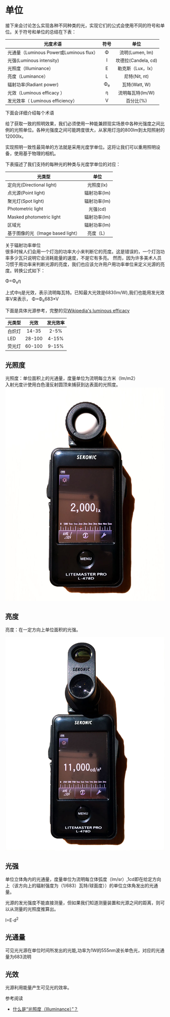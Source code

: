 # 单位

接下来会讨论怎么实现各种不同种类的光，实现它们的公式会使用不同的符号和单位。关于符号和单位的总结在下表：

光度术语 | 符号 | 单位
---|:--:|:--:
光通量（Luminous Power或Luminous flux） | Φ | 流明(Lumen, lm)
光强(Luminous intensity) | I | 坎德拉(Candela, cd)
光照度（Illuminance）| E | 勒克斯（Lux，lx）
亮度（Luminance） | L | 尼特(Nit, nt)
辐射功率(Radiant power) | Φ<sub>e</sub> | 瓦特(Watt, W)
光效（Luminous efficacy	）| η | 流明每瓦特(lm/W)
发光效率（ Luminous efficiency）| V | 百分比(%)
下面会详细介绍每个术语



给了获取一致的照明效果，我们必须使用一种能兼顾现实场景中各种光强度之间比例的光照单位。各种光强度之间可能跨度很大，从家用灯泡的800lm到太阳照射的12000lx。

实现照明一致性最简单的方法就是采用光度学单位。这将让我们可以重用照明设备，使用基于物理的相机。

下表描述了我们支持的每种光的种类与光度学单位的对应：

光类型 | 单位
---|:--:|
定向光(Directional light) | 光照度(lx)
点光源(Point light) | 辐射功率(lm)
聚光灯(Spot light) | 辐射功率(lm)
Photometric light | 光强(cd)
Masked photometric light	 | 辐射功率(lm)
区域光 | 辐射功率(lm)
基于图像的光（Image based light） | 亮度（L）

关于辐射功率单位  
很多时候人们会用一个灯泡的功率大小来判断它的亮度。这是错误的，一个灯泡功率多少瓦只说明它会消耗能量的速度，不是它有多亮。
然而，因为许多美术人员习惯于用功率来判断光源的亮度，我们也应该允许用户用功率单位来定义光源的亮度。转换公式如下：

Φ=Φ<sub>e</sub>η

上式中η是光效，表示流明每瓦特。已知最大光效是683(lm/W),我们也能用发光效率V来表示，
Φ=Φ<sub>e</sub>683×V

下面是具体光源参考，完整的见[Wikipedia's luminous efficacy](https://en.wikipedia.org/wiki/Luminous_efficacy)

光类型 | 光效 | 发光效率
---|:--:|:--:|
白炽灯 | 14-35 | 2-5%
LED | 28-100 | 4-15%
荧光灯 | 60-100 | 9-15%

## 光照度
光照度：单位面积上的光通量，度量单位为流明每立方米（lm/m2）  
入射光度计使用白色漫反射圆顶来捕获到达表面的光照度。
![photo_light_meter](../../assets/lightning/5.1/photo_light_meter.jpg)  

## 亮度 
亮度：在一定方向上单位面积的光强。

![photo_incident_light_meter-1](../../assets/lightning/5.1/photo_incident_light_meter-1.jpg)  
## 光强
单位立体角内的光通量，度量单位为流明每立体弧度（lm/sr）,1cd即在给定方向上（该方向上的辐射强度为（1/683）瓦特/球面度））的单位立体角发出的光通量。

光源的发光强度不能直接测量，但如果我们知道测量装置和光源之间的距离，则可以从测量的光照度推算出。

I=E⋅d<sup>2</sup>

## 光通量
可见光光源在单位时间所发出的光能,功率为1W的555nm波长单色光，对应的光通量为683流明  

## 光效
光源利用能量产生可见光的效率。


参考阅读
- [什么是“光照度（Illuminance）”？](https://www.cnblogs.com/zlbg/p/4049962.html)